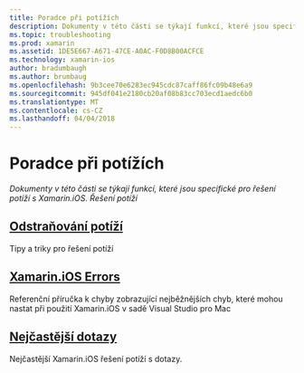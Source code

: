 ```yaml
---
title: Poradce při potížích
description: Dokumenty v této části se týkají funkcí, které jsou specifické pro řešení potíží s Xamarin.iOS. Poradce při potížích
ms.topic: troubleshooting
ms.prod: xamarin
ms.assetid: 1DE5E667-A671-47CE-A0AC-F0D8B00ACFCE
ms.technology: xamarin-ios
author: bradumbaugh
ms.author: brumbaug
ms.openlocfilehash: 9b3cee70e6283ec945cdc87caff86fc09b48e6a9
ms.sourcegitcommit: 945df041e2180cb20af08b83cc703ecd1aedc6b0
ms.translationtype: MT
ms.contentlocale: cs-CZ
ms.lasthandoff: 04/04/2018
---
```

# <a name="troubleshooting"></a>Poradce při potížích

_Dokumenty v této části se týkají funkcí, které jsou specifické pro řešení potíží s Xamarin.iOS. Řešení potíží_

<a name="Troubleshooting" />


##  <a name="troubleshootingiostroubleshootingtroubleshootingmd"></a>[Odstraňování potíží](~/ios/troubleshooting/troubleshooting.md)

Tipy a triky pro řešení potíží

 <a name="Xamarin.Android_Errors_Reference" />


##  <a name="xamarinios-errorsiostroubleshootingmtouch-errorsmd"></a>[Xamarin.iOS Errors](~/ios/troubleshooting/mtouch-errors.md)

Referenční příručka k chyby zobrazující nejběžnějších chyb, které mohou nastat při použití Xamarin.iOS v sadě Visual Studio pro Mac

## <a name="frequently-asked-questionsquestionsindexmd"></a>[Nejčastější dotazy](questions/index.md)
Nejčastější Xamarin.iOS řešení potíží s dotazy.
